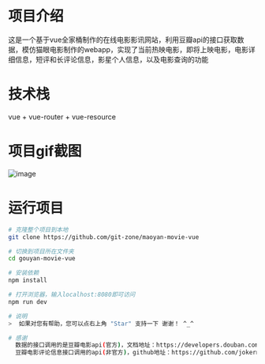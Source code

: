 # 项目介绍
  这是一个基于vue全家桶制作的在线电影影讯网站，利用豆瓣api的接口获取数据，模仿猫眼电影制作的webapp，实现了当前热映电影，即将上映电影，电影详细信息，短评和长评论信息，影星个人信息，以及电影查询的功能

# 技术栈
  vue + vue-router + vue-resource

# 项目gif截图
  ![image](https://github.com/zhixuanziben/gouyan-movie-vue/raw/master/gouyan.gif)  

# 运行项目
``` bash
# 克隆整个项目到本地
git clone https://github.com/git-zone/maoyan-movie-vue

# 切换到项目所在文件夹
cd gouyan-movie-vue

# 安装依赖
npm install

# 打开浏览器，输入localhost:8080即可访问
npm run dev

# 说明
>  如果对您有帮助，您可以点右上角 "Star" 支持一下 谢谢！ ^_^

# 感谢
  数据的接口调用的是豆瓣电影api(官方)，文档地址：https://developers.douban.com/wiki/?title=movie_v2
  豆瓣电影评论信息接口调用的api(非官方)，github地址：https://github.com/jokermonn/-Api/blob/master/DoubanMovie.md
